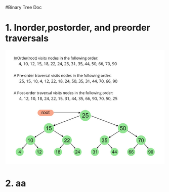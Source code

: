 #Binary Tree Doc
# 1. Inorder,postorder, and preorder traversals
   ![Binary Tree traversals](./Inorder-preorder-postorder-traversals.jpg "Binary Tree traversals")
# 2. aa